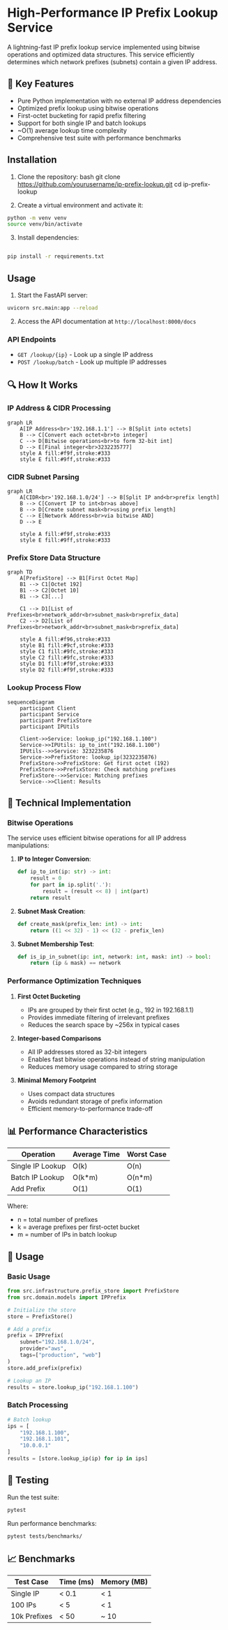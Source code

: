 # High-Performance IP Prefix Lookup Service

A lightning-fast IP prefix lookup service implemented using bitwise operations and optimized data structures. This service efficiently determines which network prefixes (subnets) contain a given IP address.

## 🌟 Key Features

- Pure Python implementation with no external IP address dependencies
- Optimized prefix lookup using bitwise operations
- First-octet bucketing for rapid prefix filtering
- Support for both single IP and batch lookups
- ~O(1) average lookup time complexity
- Comprehensive test suite with performance benchmarks

## Installation
1. Clone the repository:
bash
git clone https://github.com/yourusername/ip-prefix-lookup.git
cd ip-prefix-lookup

2. Create a virtual environment and activate it:
```bash
python -m venv venv
source venv/bin/activate
```
3. Install dependencies:
```bash

pip install -r requirements.txt
```

## Usage

1. Start the FastAPI server:

```bash
uvicorn src.main:app --reload
```

2. Access the API documentation at `http://localhost:8000/docs`

### API Endpoints

- `GET /lookup/{ip}` - Look up a single IP address
- `POST /lookup/batch` - Look up multiple IP addresses



## 🔍 How It Works

### IP Address & CIDR Processing

```mermaid
graph LR
    A[IP Address<br>'192.168.1.1'] --> B[Split into octets]
    B --> C[Convert each octet<br>to integer]
    C --> D[Bitwise operations<br>to form 32-bit int]
    D --> E[Final integer<br>3232235777]
    style A fill:#f9f,stroke:#333
    style E fill:#9ff,stroke:#333
```

### CIDR Subnet Parsing

```mermaid
graph LR
    A[CIDR<br>'192.168.1.0/24'] --> B[Split IP and<br>prefix length]
    B --> C[Convert IP to int<br>as above]
    B --> D[Create subnet mask<br>using prefix length]
    C --> E[Network Address<br>via bitwise AND]
    D --> E
    
    style A fill:#f9f,stroke:#333
    style E fill:#9ff,stroke:#333
```

### Prefix Store Data Structure

```mermaid
graph TD
    A[PrefixStore] --> B1[First Octet Map]
    B1 --> C1[Octet 192]
    B1 --> C2[Octet 10]
    B1 --> C3[...]
    
    C1 --> D1[List of Prefixes<br>network_addr<br>subnet_mask<br>prefix_data]
    C2 --> D2[List of Prefixes<br>network_addr<br>subnet_mask<br>prefix_data]
    
    style A fill:#f96,stroke:#333
    style B1 fill:#9cf,stroke:#333
    style C1 fill:#9fc,stroke:#333
    style C2 fill:#9fc,stroke:#333
    style D1 fill:#f9f,stroke:#333
    style D2 fill:#f9f,stroke:#333
```

### Lookup Process Flow

```mermaid
sequenceDiagram
    participant Client
    participant Service
    participant PrefixStore
    participant IPUtils
    
    Client->>Service: lookup_ip("192.168.1.100")
    Service->>IPUtils: ip_to_int("192.168.1.100")
    IPUtils-->>Service: 3232235876
    Service->>PrefixStore: lookup_ip(3232235876)
    PrefixStore->>PrefixStore: Get first octet (192)
    PrefixStore->>PrefixStore: Check matching prefixes
    PrefixStore-->>Service: Matching prefixes
    Service-->>Client: Results
```

## 🔧 Technical Implementation

### Bitwise Operations

The service uses efficient bitwise operations for all IP address manipulations:

1. **IP to Integer Conversion**:
   ```python
   def ip_to_int(ip: str) -> int:
       result = 0
       for part in ip.split('.'):
           result = (result << 8) | int(part)
       return result
   ```

2. **Subnet Mask Creation**:
   ```python
   def create_mask(prefix_len: int) -> int:
       return ((1 << 32) - 1) << (32 - prefix_len)
   ```

3. **Subnet Membership Test**:
   ```python
   def is_ip_in_subnet(ip: int, network: int, mask: int) -> bool:
       return (ip & mask) == network
   ```

### Performance Optimization Techniques

1. **First Octet Bucketing**
   - IPs are grouped by their first octet (e.g., 192 in 192.168.1.1)
   - Provides immediate filtering of irrelevant prefixes
   - Reduces the search space by ~256x in typical cases

2. **Integer-based Comparisons**
   - All IP addresses stored as 32-bit integers
   - Enables fast bitwise operations instead of string manipulation
   - Reduces memory usage compared to string storage

3. **Minimal Memory Footprint**
   - Uses compact data structures
   - Avoids redundant storage of prefix information
   - Efficient memory-to-performance trade-off

## 📊 Performance Characteristics

| Operation | Average Time | Worst Case |
|-----------|--------------|------------|
| Single IP Lookup | O(k) | O(n) |
| Batch IP Lookup | O(k*m) | O(n*m) |
| Add Prefix | O(1) | O(1) |

Where:
- n = total number of prefixes
- k = average prefixes per first-octet bucket
- m = number of IPs in batch lookup

## 🚀 Usage

### Basic Usage

```python
from src.infrastructure.prefix_store import PrefixStore
from src.domain.models import IPPrefix

# Initialize the store
store = PrefixStore()

# Add a prefix
prefix = IPPrefix(
    subnet="192.168.1.0/24",
    provider="aws",
    tags=["production", "web"]
)
store.add_prefix(prefix)

# Lookup an IP
results = store.lookup_ip("192.168.1.100")
```

### Batch Processing

```python
# Batch lookup
ips = [
    "192.168.1.100",
    "192.168.1.101",
    "10.0.0.1"
]
results = [store.lookup_ip(ip) for ip in ips]
```

## 🧪 Testing

Run the test suite:
```bash
pytest
```

Run performance benchmarks:
```bash
pytest tests/benchmarks/
```

## 📈 Benchmarks

| Test Case | Time (ms) | Memory (MB) |
|-----------|-----------|-------------|
| Single IP | < 0.1 | < 1 |
| 100 IPs | < 5 | < 1 |
| 10k Prefixes | < 50 | ~ 10 |
